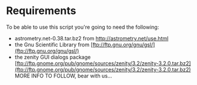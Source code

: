# Requirements #

To be able to use this script you're going to need the following:

  * astrometry.net-0.38.tar.bz2 from http://astrometry.net/use.html
  * the Gnu Scientific Library  from [ftp://ftp.gnu.org/gnu/gsl/](ftp://ftp.gnu.org/gnu/gsl/)
  * the zenity GUI dialogs package [ftp://ftp.gnome.org/pub/gnome/sources/zenity/3.2/zenity-3.2.0.tar.bz2](ftp://ftp.gnome.org/pub/gnome/sources/zenity/3.2/zenity-3.2.0.tar.bz2)
MORE INFO TO FOLLOW, bear with us...